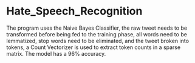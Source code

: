 # Hate_Speech_Recognition
The program uses the Naive Bayes Classifier, the raw tweet needs to be transformed before being fed to the training phase, all words need to be lemmatized, stop words need to be eliminated, and the tweet broken into tokens, a Count Vectorizer is used to extract token counts in a sparse matrix.
The model has a 96% accuracy.
